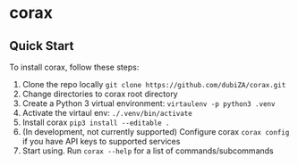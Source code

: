 # corax

## Quick Start
To install corax, follow these steps:
1. Clone the repo locally `git clone https://github.com/dubiZA/corax.git`
2. Change directories to corax root directory
3. Create a Python 3 virtual environment: `virtaulenv -p python3 .venv`
4. Activate the virtaul env: `./.venv/bin/activate`
5. Install corax `pip3 install --editable .`
6. (In development, not currently supported) Configure corax `corax config` if you have API keys to supported services 
7. Start using. Run `corax --help` for a list of commands/subcommands
